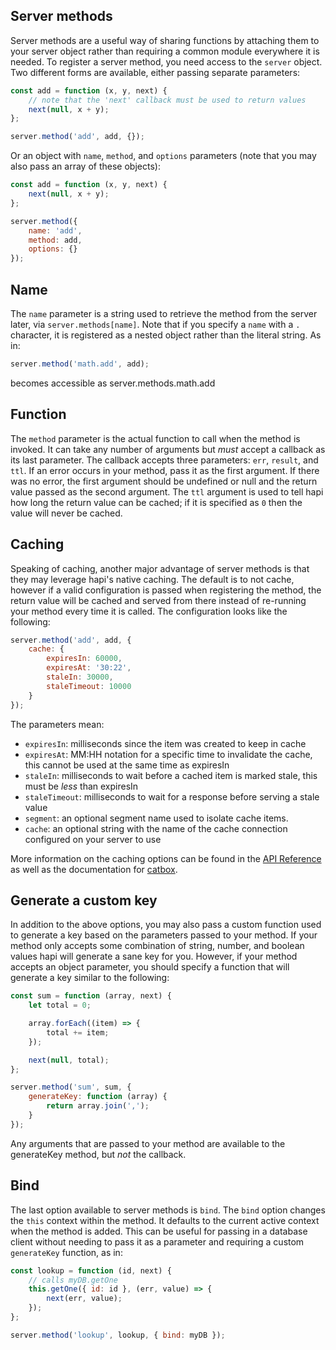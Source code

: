 ## Server methods

Server methods are a useful way of sharing functions by attaching them to your server object rather than requiring a common module everywhere it is needed. To register a server method, you need access to the `server` object. Two different forms are available, either passing separate parameters:

```javascript
const add = function (x, y, next) {
    // note that the 'next' callback must be used to return values
    next(null, x + y);
};

server.method('add', add, {});
```

Or an object with `name`, `method`, and `options` parameters (note that you may also pass an array of these objects):

```javascript
const add = function (x, y, next) {
    next(null, x + y);
};

server.method({
    name: 'add',
    method: add,
    options: {}
});
```

## Name

The `name` parameter is a string used to retrieve the method from the server later, via `server.methods[name]`. Note that if you specify a `name` with a `.` character, it is registered as a nested object rather than the literal string. As in:

```javascript
server.method('math.add', add);
```

becomes accessible as server.methods.math.add

## Function

The `method` parameter is the actual function to call when the method is invoked. It can take any number of arguments but *must* accept a callback as its last parameter. The callback accepts three parameters: `err`, `result`, and `ttl`. If an error occurs in your method, pass it as the first argument. If there was no error, the first argument should be undefined or null and the return value passed as the second argument. The `ttl` argument is used to tell hapi how long the return value can be cached; if it is specified as `0` then the value will never be cached.

## Caching

Speaking of caching, another major advantage of server methods is that they may leverage hapi's native caching. The default is to not cache, however if a valid configuration is passed when registering the method, the return value will be cached and served from there instead of re-running your method every time it is called. The configuration looks like the following:

```javascript
server.method('add', add, {
    cache: {
        expiresIn: 60000,
        expiresAt: '30:22',
        staleIn: 30000,
        staleTimeout: 10000
    }
});
```

The parameters mean:

* `expiresIn`: milliseconds since the item was created to keep in cache
* `expiresAt`: MM:HH notation for a specific time to invalidate the cache, this cannot be used at the same time as expiresIn
* `staleIn`: milliseconds to wait before a cached item is marked stale, this must be *less* than expiresIn
* `staleTimeout`: milliseconds to wait for a response before serving a stale value
* `segment`: an optional segment name used to isolate cache items.
* `cache`: an optional string with the name of the cache connection configured on your server to use

More information on the caching options can be found in the [API Reference](/api#servermethodmethod) as well as the documentation for [catbox](https://github.com/hapijs/catbox#policy).

## Generate a custom key

In addition to the above options, you may also pass a custom function used to generate a key based on the parameters passed to your method. If your method only accepts some combination of string, number, and boolean values hapi will generate a sane key for you. However, if your method accepts an object parameter, you should specify a function that will generate a key similar to the following:

```javascript
const sum = function (array, next) {
    let total = 0;

    array.forEach((item) => {
        total += item;
    });

    next(null, total);
};

server.method('sum', sum, {
    generateKey: function (array) {
        return array.join(',');
    }
});
```

Any arguments that are passed to your method are available to the generateKey method, but *not* the callback.

## Bind

The last option available to server methods is `bind`. The `bind` option changes the `this` context within the method. It defaults to the current active context when the method is added. This can be useful for passing in a database client without needing to pass it as a parameter and requiring a custom `generateKey` function, as in:

```javascript
const lookup = function (id, next) {
    // calls myDB.getOne
    this.getOne({ id: id }, (err, value) => {
        next(err, value);
    });
};

server.method('lookup', lookup, { bind: myDB });
```
